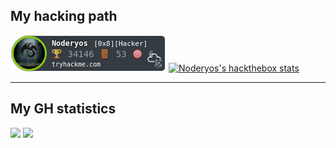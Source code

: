 ## My hacking path

[![Noderyos's tryhackme stats](https://raw.githubusercontent.com/Noderyos/Noderyos/master/assets/thm_propic.png)][tryhackme]
[![Noderyos's hackthebox stats](http://www.hackthebox.eu/badge/image/282944)][hackthebox]


---

## My GH statistics

<img height="180em" src="https://github-readme-stats-eight-theta.vercel.app/api?username=Noderyos&show_icons=true&theme=react&include_all_commits=true&locale=fr"/>
<img height="150em" src="https://github-readme-stats-eight-theta.vercel.app/api/top-langs/?username=Noderyos&layout=compact&langs_count=8&theme=react&locale=fr"/>

[tryhackme]: https://tryhackme.com/p/Noderyos
[hackthebox]: https://www.hackthebox.eu/home/users/profile/282644
